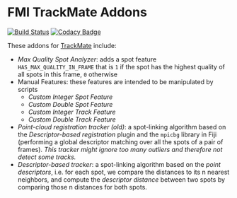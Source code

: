 # FMI TrackMate Addons

[![Build Status](https://github.com/fmi-faim/fmi-trackmate-addons/actions/workflows/build-main.yml/badge.svg)](https://github.com/fmi-faim/fmi-trackmate-addons/actions/workflows/build-main.yml)
[![Codacy Badge](https://api.codacy.com/project/badge/Grade/fb6f52f7465f4394b4128c8f1fb4f0d3)](https://www.codacy.com/app/imagejan/fmi-trackmate-addons?utm_source=github.com&amp;utm_medium=referral&amp;utm_content=fmi-faim/fmi-trackmate-addons&amp;utm_campaign=Badge_Grade)

These addons for [TrackMate](https://imagej.net/TrackMate) include:

* *Max Quality Spot Analyzer*: adds a spot feature `HAS_MAX_QUALITY_IN_FRAME` that is `1` if the spot has the highest quality of all spots in this frame, `0` otherwise
* Manual Features: these features are intended to be manipulated by scripts
  * *Custom Integer Spot Feature*
  * *Custom Double Spot Feature*
  * *Custom Integer Track Feature*
  * *Custom Double Track Feature*
* *Point-cloud registration tracker (old)*: a spot-linking algorithm based on the *Descriptor-based registration* plugin and the `mpicbg` library in Fiji (performing a global descriptor matching over all the spots of a pair of frames). *This tracker might ignore too many outliers and therefore not detect some tracks.*
* *Descriptor-based tracker*: a spot-linking algorithm based on the *point descriptors*, i.e. for each spot, we compare the distances to its n nearest neighbors, and compute the *descriptor distance* between two spots by comparing those n distances for both spots.
